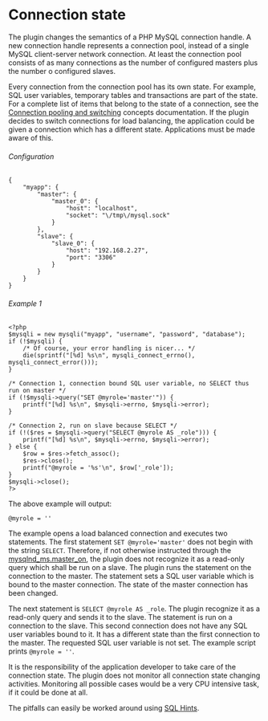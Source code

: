 # Connection state
The plugin changes the semantics of a PHP MySQL connection handle. A new connection handle represents a connection pool, instead of a single MySQL client-server network connection. At least the connection pool consists of as many connections as the number of configured masters plus the number o configured slaves.

Every connection from the connection pool has its own state. For example, SQL user variables, temporary tables and transactions are part of the state. For a complete list of items that belong to the state of a connection, see the [Connection pooling and switching](REF:../CONCEPTS/) concepts documentation. If the plugin decides to switch connections for load balancing, the application could be given a connection which has a different state. Applications must be made aware of this.

###### Configuration
```
{
    "myapp": {
        "master": {
            "master_0": {
                "host": "localhost",
                "socket": "\/tmp\/mysql.sock"
            }
        },
        "slave": {
            "slave_0": {
                "host": "192.168.2.27",
                "port": "3306"
            }
        }
    }
}
```

###### Example 1
```
<?php
$mysqli = new mysqli("myapp", "username", "password", "database");
if (!$mysqli) {
    /* Of course, your error handling is nicer... */
    die(sprintf("[%d] %s\n", mysqli_connect_errno(), mysqli_connect_error()));
}

/* Connection 1, connection bound SQL user variable, no SELECT thus run on master */
if (!$mysqli->query("SET @myrole='master'")) {
    printf("[%d] %s\n", $mysqli->errno, $mysqli->error);
}

/* Connection 2, run on slave because SELECT */
if (!($res = $mysqli->query("SELECT @myrole AS _role"))) {
    printf("[%d] %s\n", $mysqli->errno, $mysqli->error);
} else {
    $row = $res->fetch_assoc();
    $res->close();
    printf("@myrole = '%s'\n", $row['_role']);
}
$mysqli->close();
?>
```
The above example will output:

```
@myrole = ''
```
The example opens a load balanced connection and executes two statements. The first statement `SET @myrole='master'` does not begin with the string `SELECT`. Therefore, if not otherwise instructed through the [mysqlnd_ms.master_on](REFA:../INSTALLING-CONFIGURING/RUNTIME-CONFIGURATION.md),  the plugin does not recognize it as a read-only query which shall be run on a slave. The plugin runs the statement on the connection to the master. The statement sets a SQL user variable which is bound to the master connection. The state of the master connection has been changed.

The next statement is `SELECT @myrole AS _role`. The plugin recognize it as a read-only query and sends it to the slave. The statement is run on a connection to the slave. This second connection does not have any SQL user variables bound to it. It has a different state than the first connection to the master. The requested SQL user variable is not set. The example script prints `@myrole = ''`.

It is the responsibility of the application developer to take care of the connection state. The plugin does not monitor all connection state changing activities. Monitoring all possible cases would be a very CPU intensive task, if it could be done at all.

The pitfalls can easily be worked around using [SQL Hints](SQL-HINTS.md).
